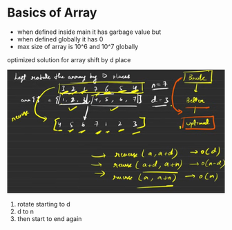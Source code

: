 # Basics of Array

* when defined inside main it has garbage value but
* when defined globally it has 0
* max size of array is 10^6 and 10^7 globally

optimized solution for array shift by d place

![alt text](image.png)

1. rotate starting to d 
2. d to n
3. then start to end again